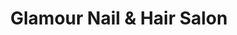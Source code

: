 ---
title: "Glamour Nail & Hair Salon"
url: /bethlehem/glamour-nail-and-hair-salon/
shop: beauty
---